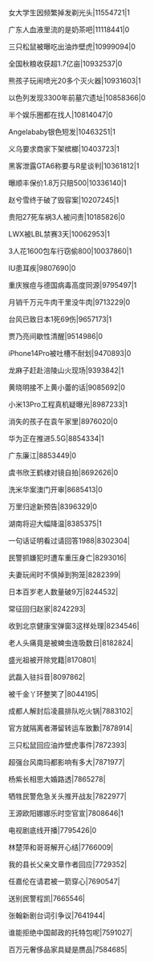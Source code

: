 女大学生因频繁掉发剃光头|11554721|1

广东人血液里流的是奶茶吧|11118441|0

三只松鼠被曝吃出油炸壁虎|10999094|0

全国秋粮收获超1.7亿亩|10932537|0

熊孩子玩闹喷光20多个灭火器|10931603|1

以色列发现3300年前墓穴遗址|10858366|0

半个娱乐圈都在找人|10814047|0

Angelababy银色短发|10463251|1

义乌要求商家下架槟榔|10403723|1

黑客泄露GTA6称要与R星谈判|10361812|1

曝顺丰保价1.8万只赔500|10336140|1

赵兮雪终于破了毁容案|10207245|1

贵阳27死车祸3人被问责|10185826|0

LWX被LBL禁赛3天|10062953|1

3人花1600包车行窃偷800|10037860|1

IU患耳疾|9807690|0

重庆猴痘与德国病毒高度同源|9795497|1

月销千万元牛肉干里没牛肉|9713229|0

台风已致日本1死69伤|9657173|1

贾乃亮间歇性清醒|9514986|0

iPhone14Pro被吐槽不耐划|9470893|0

龙麻子赶赴涪陵山火现场|9393842|1

黄晓明接不上黄小蕾的话|9085692|0

小米13Pro工程真机疑曝光|8987233|1

消失的孩子在袁午家里|8976020|0

华为正在推进5.5G|8854334|1

广东廉江|8853449|0

虞书欣王鹤棣对镜自拍|8692626|0

洗米华案澳门开审|8685413|0

万里归途新预告|8396329|0

湖南将迎大幅降温|8385375|1

一句话证明看过请回答1988|8302304|

民警抓嫌犯时遭车重压身亡|8293016|

夫妻玩闹时不慎掉到狗笼|8282399|

日本百岁老人数量破9万|8244532|

常征回归赵家|8242293|

收到北京健康宝弹窗3这样处理|8234546|

老人头痛竟是被蜱虫连吸数日|8182824|

盛光祖被开除党籍|8170801|

武磊入驻抖音|8097862|

被千金丫环整笑了|8044195|

成都人解封后凌晨排队吃火锅|7883102|

官方就隔离者滞留转运车致歉|7878914|

三只松鼠回应油炸壁虎事件|7872393|

超强台风南玛都影响有多大|7871977|

杨紫长相思大婚路透|7865278|

牺牲民警危急关头推开战友|7822977|

王源欧阳娜娜乐时空官宣|7808646|1

电视剧底线开播|7795426|0

林楚萍和哥哥解开心结|7766009|

我的县长父亲文章作者回应|7729352|

任嘉伦在请君被一箭穿心|7690547|

送别民警程凯|7665546|

张翰新剧台词引争议|7641944|

谁能拒绝中国邮政的托特包呢|7591027|

百万元奢侈品家具疑是赝品|7584685|

